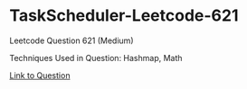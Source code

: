 # TaskScheduler-Leetcode-621

Leetcode Question 621 (Medium)

Techniques Used in Question:
Hashmap, Math

[Link to Question](https://leetcode.com/problems/task-scheduler/)
